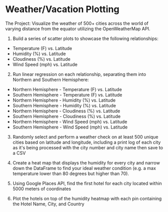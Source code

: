 # Weather/Vacation Plotting

The Project: Visualize the weather of 500+ cities across the world of varying distance from the equator utilizing the OpenWeatherMap API.

1. Build a series of scatter plots to showcase the following relationships:

  - Temperature (F) vs. Latitude
  - Humidity (%) vs. Latitude
  - Cloudiness (%) vs. Latitude
  - Wind Speed (mph) vs. Latitude

2. Run linear regression on each relationship, separating them into Northern and Southern Hemisphere:

  - Northern Hemisphere - Temperature (F) vs. Latitude
  - Southern Hemisphere - Temperature (F) vs. Latitude
  - Northern Hemisphere - Humidity (%) vs. Latitude
  - Southern Hemisphere - Humidity (%) vs. Latitude
  - Northern Hemisphere - Cloudiness (%) vs. Latitude
  - Southern Hemisphere - Cloudiness (%) vs. Latitude
  - Northern Hemisphere - Wind Speed (mph) vs. Latitude
  - Southern Hemisphere - Wind Speed (mph) vs. Latitude

3. Randomly select and perform a weather check on at least 500 unique cities based on latitude and longitude, including a print log of each city as it's being processed with the city number and city name then save to a CSV

4. Create a heat map that displays the humidity for every city and narrow down the DataFrame to find your ideal weather condition (e.g. a max temperature lower than 80 degrees but higher than 70).

5. Using Google Places API, find the first hotel for each city located within 5000 meters of coordinates


6. Plot the hotels on top of the humidity heatmap with each pin containing the Hotel Name, City, and Country
